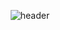 <div align="center">

![header](https://capsule-render.vercel.app/api?type=transparent&fontAlig&fontColor=703ee5&text=iOS%20Developer&height=150&fontSize=60&desc=Hello%20🙌👨🏻‍💻&descAlignY=75&descAlign=67)

</div>
